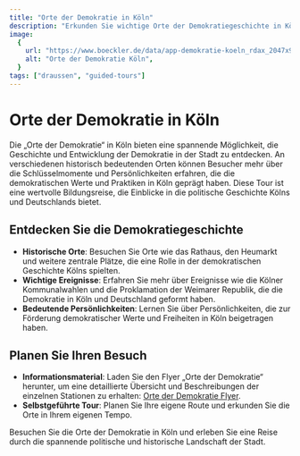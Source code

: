 ```yaml
---
title: "Orte der Demokratie in Köln"
description: "Erkunden Sie wichtige Orte der Demokratiegeschichte in Köln und erleben Sie die Entwicklung demokratischer Werte und Praktiken"
image:
  {
    url: "https://www.boeckler.de/data/app-demokratie-koeln_rdax_2047x924_75s.jpg",
    alt: "Orte der Demokratie Köln",
  }
tags: ["draussen", "guided-tours"]
---
```


# Orte der Demokratie in Köln

Die „Orte der Demokratie“ in Köln bieten eine spannende Möglichkeit, die Geschichte und Entwicklung der Demokratie in der Stadt zu entdecken. An verschiedenen historisch bedeutenden Orten können Besucher mehr über die Schlüsselmomente und Persönlichkeiten erfahren, die die demokratischen Werte und Praktiken in Köln geprägt haben. Diese Tour ist eine wertvolle Bildungsreise, die Einblicke in die politische Geschichte Kölns und Deutschlands bietet.

## Entdecken Sie die Demokratiegeschichte

- **Historische Orte**: Besuchen Sie Orte wie das Rathaus, den Heumarkt und weitere zentrale Plätze, die eine Rolle in der demokratischen Geschichte Kölns spielten.
- **Wichtige Ereignisse**: Erfahren Sie mehr über Ereignisse wie die Kölner Kommunalwahlen und die Proklamation der Weimarer Republik, die die Demokratie in Köln und Deutschland geformt haben.
- **Bedeutende Persönlichkeiten**: Lernen Sie über Persönlichkeiten, die zur Förderung demokratischer Werte und Freiheiten in Köln beigetragen haben.

## Planen Sie Ihren Besuch

- **Informationsmaterial**: Laden Sie den Flyer „Orte der Demokratie“ herunter, um eine detaillierte Übersicht und Beschreibungen der einzelnen Stationen zu erhalten: [Orte der Demokratie Flyer](https://irp.cdn-website.com/f08eaccf/files/uploaded/Orte_der_Demokratie_Flyer_web.pdf).
- **Selbstgeführte Tour**: Planen Sie Ihre eigene Route und erkunden Sie die Orte in Ihrem eigenen Tempo.

Besuchen Sie die Orte der Demokratie in Köln und erleben Sie eine Reise durch die spannende politische und historische Landschaft der Stadt.
